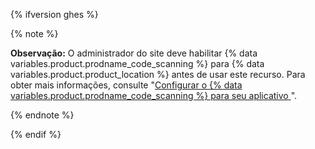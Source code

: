 {% ifversion ghes %}

{% note %}

**Observação:** O administrador do site deve habilitar {% data variables.product.prodname_code_scanning %} para {% data variables.product.product_location %} antes de usar este recurso. Para obter mais informações, consulte "[Configurar o {% data variables.product.prodname_code_scanning %} para seu aplicativo ](/enterprise/admin/configuration/configuring-code-scanning-for-your-appliance)".

{% endnote %}

{% endif %}
